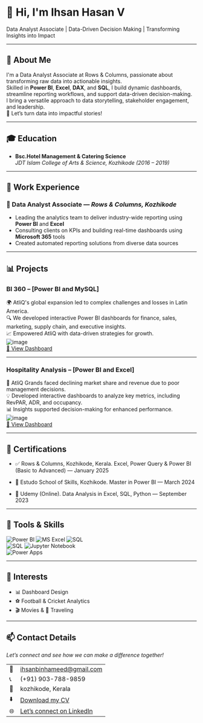 # 👋 Hi, I'm Ihsan Hasan V  
Data Analyst Associate | Data-Driven Decision Making | Transforming Insights into Impact  

---

## 🌟 About Me  
I'm a Data Analyst Associate at Rows & Columns, passionate about transforming raw data into actionable insights.  
Skilled in **Power BI**, **Excel**, **DAX**, and **SQL**, I build dynamic dashboards, streamline reporting workflows, and support data-driven decision-making.  
I bring a versatile approach to data storytelling, stakeholder engagement, and leadership.  
🚀 Let’s turn data into impactful stories!  

---

## 🎓 Education  
- **Bsc.Hotel Management & Catering Science**  
  *JDT Islam College of Arts & Science, Kozhikode (2016 – 2019)*  

---

## 💼 Work Experience  

### 🔹 Data Analyst Associate — *Rows & Columns, Kozhikode*  
- Leading the analytics team to deliver industry-wide reporting using **Power BI** and **Excel**  
- Consulting clients on KPIs and building real-time dashboards using **Microsoft 365** tools  
- Created automated reporting solutions from diverse data sources  

---

## 📊 Projects  

### BI 360 – [Power BI and MySQL]  
🌍 AtliQ's global expansion led to complex challenges and losses in Latin America.  
🔍 We developed interactive Power BI dashboards for finance, sales, marketing, supply chain, and executive insights.  
📈 Empowered AtliQ with data-driven strategies for growth.  
![image](BI360.jpg)  
[🔗 View Dashboard](https://app.powerbi.com/view?r=eyJrIjoiYWExYzc0MTAtODU3NS00OTZhLWEwZjEtYzBjNTRjNjViODUwIiwidCI6ImM2ZTU0OWIzLTVmNDUtNDAzMi1hYWU5LWQ0MjQ0ZGM1YjJjNCJ9)  

---

### Hospitality Analysis – [Power BI and Excel]  
🏨 AtliQ Grands faced declining market share and revenue due to poor management decisions.  
💡 Developed interactive dashboards to analyze key metrics, including RevPAR, ADR, and occupancy.  
📊 Insights supported decision-making for enhanced performance.  
![image](hospitality.jpg)  
[🔗 View Dashboard](https://app.powerbi.com/view?r=eyJrIjoiODE4NDQyNTMtOTJmZC00MjRiLWI4MWUtNTFlZGRhZDIwYjQ3IiwidCI6ImM2ZTU0OWIzLTVmNDUtNDAzMi1hYWU5LWQ0MjQ0ZGM1YjJjNCJ9&pageName=931b63cfc48963c6886a)  

---

## 📜 Certifications  
 - ✅ Rows & Columns, Kozhikode, Kerala.
Excel, Power Query & Power BI (Basic to Advanced) — January 2025

 - 🎯 Estudo School of Skills, Kozhikode.
Master in Power BI — March 2024

 - 🧠 Udemy (Online).
Data Analysis in Excel, SQL, Python — September 2023

---

## 🧠 Tools & Skills  
![Power BI](https://img.shields.io/badge/-Power%20BI-239120?logo=Power-BI&logoColor=white) 
![MS Excel](https://img.shields.io/badge/-Excel-217346?logo=Microsoft-Excel&logoColor=white) 
![SQL](https://img.shields.io/badge/-SQL-CC2927?logo=MySQL&logoColor=white)  
![SQL](https://img.shields.io/badge/-SQL-336791?logo=PostgreSQL&logoColor=white)
![Jupyter Notebook](https://img.shields.io/badge/-Jupyter%20Notebook-F37626?logo=Jupyter&logoColor=white)  
![Power Apps](https://img.shields.io/badge/-Power%20Apps-742774?logo=PowerApps&logoColor=white)

---

## 🎯 Interests  
- 📊 Dashboard Design  
- ⚽ Football & Cricket Analytics  
- 🎬 Movies & 🎒 Traveling

---

## 📫 Contact Details  
*Let’s connect and see how we can make a difference together!*  

<table>
  <tbody>
    <tr>
      <td>📧</td>
      <td><a href="mailto:ihsanbinhameed@gmail.com">ihsanbinhameed@gmail.com</a></td>
    </tr>
    <tr>
      <td>📞</td>
      <td>(+91) 903-788-9859</td>
    </tr>
    <tr>
      <td>📍</td>
      <td>kozhikode, Kerala</td>
    </tr>
    <tr>
      <td>⬇️</td>
      <td><a href="[IhsanHasanCV ].pdf">Download my CV</a></td>
    </tr>
    <tr>
      <td>🌐</td>
      <td><a href="https://www.linkedin.com/in/ihsan-hasan-v-20166420b/">Let’s connect on LinkedIn</a></td>
    </tr>
  </tbody>
</table>
